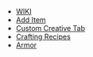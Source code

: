 <ul>
<li><a href="https://fabricmc.net/wiki/doku.php">WIKI</a></li>
<li><a href="https://fabricmc.net/wiki/tutorial:items">Add Item</a></li>
<li><a href="https://fabricmc.net/wiki/tutorial:itemgroup">Custom Creative Tab</a></li>
<li><a href="https://fabricmc.net/wiki/tutorial:recipes">Crafting Recipes</a></li>
<li><a href="https://fabricmc.net/wiki/tutorial:armor">Armor</a></li>
</ul>
